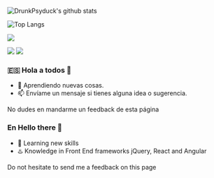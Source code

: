 ![DrunkPsyduck's github stats](https://github-readme-stats.vercel.app/api?username=drunkpsyduck&theme=midnight-purple&show_icons=true)

![Top Langs](https://github-readme-stats.vercel.app/api/top-langs/?username=drunkpsyduck&langs_count=6&layout=compact&theme=tokyonight)

![](https://img.shields.io/badge/Hireable-yes-lightgreen)
<!-- Badge hireable yes 
![](https://img.shields.io/badge/Hireable-No-red)


![](https://img.shields.io/badge/Language-JavaScript-informational?style=flat&logoColor=white&color=blue)
![](https://img.shields.io/badge/Language-.NETCORE-informational?style=flat&logoColor=white&color=orange)
![](https://img.shields.io/badge/Language-Java-informational?style=flat&logoColor=white&color=green)
![](https://img.shields.io/badge/Language-PHP-informational?style=flat&logoColor=white&color=orange)

-->

![](https://img.shields.io/badge/OS-Windows10-informational?style=flat&logoColor=white&color=blue)
![](https://img.shields.io/badge/OS-Linux%20KDE%20NEON-informational?style=flat&logoColor=white&color=indigo)


### 🇪🇸 Hola a todos 👋
- 🔭 Aprendiendo nuevas cosas.
- 📫 Envíame un mensaje si tienes alguna idea o sugerencia.

      
No dudes en mandarme un feedback de esta página     


### En Hello there 👋
- 🔭 Learning new skills
- :hotsprings: Knowledge in Front End frameworks jQuery, React and Angular


Do not hesitate to send me a feedback on this page
<!--
**DrunkPsyduck/DrunkPsyduck** is a ✨ _special_ ✨ repository because its `README.md` (this file) appears on your GitHub profile.


Repositorios populares/Popular repos
[![ReadMe Card](https://github-readme-stats.vercel.app/api/pin/?username=drunkpsyduck&repo=ZeiterFree)](https://github.com/anuraghazra/github-readme-stats)
Here are some ideas to get you started:

- 🔭 I’m currently working on ...
- 🌱 I’m currently learning ...
- 👯 I’m looking to collaborate on ...
- 🤔 I’m looking for help with ...
- 💬 Ask me about ...
- 📫 How to reach me: ...
- 😄 Pronouns: ...
- ⚡ Fun fact: ...
-->
